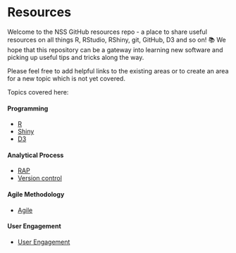 # Resources

Welcome to the NSS GitHub resources repo - a place to share useful resources on all things R, RStudio, RShiny, git, GitHub, D3 and so on! :books: We hope that this repository can be a gateway into learning new software and picking up useful tips and tricks along the way. 

Please feel free to add helpful links to the existing areas or to create an area for a new topic which is not yet covered.

Topics covered here:
#### Programming
- [R](https://github.com/NHS-NSS-transforming-publications/resources/blob/master/R.md)
- [Shiny](https://github.com/NHS-NSS-transforming-publications/resources/blob/master/R%20Shiny.md)
- [D3](https://github.com/NHS-NSS-transforming-publications/resources/blob/master/D3.md)

#### Analytical Process
- [RAP](https://github.com/NHS-NSS-transforming-publications/resources/blob/davidc92-patch-1/RAP.md)
- [Version control](https://github.com/NHS-NSS-transforming-publications/resources/blob/master/version-control.md)

#### Agile Methodology
- [Agile](https://github.com/NHS-NSS-transforming-publications/resources/blob/master/Agile.md)

#### User Engagement
- [User Engagement](https://github.com/NHS-NSS-transforming-publications/resources/blob/master/User%20Engagement.md)
